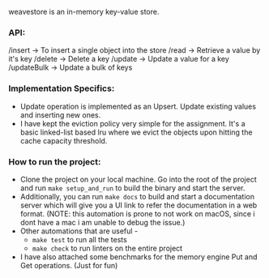 weavestore is an in-memory key-value store.

### API:
/insert -> To insert a single object into the store
/read -> Retrieve a value by it's key
/delete -> Delete a key
/update -> Update a value for a key
/updateBulk -> Update a bulk of keys

### Implementation Specifics:
* Update operation is implemented as an Upsert. Update existing values and inserting new ones.
* I have kept the eviction policy very simple for the assignment. It's a basic linked-list based lru where we evict the objects upon hitting the cache capacity threshold.

### How to run the project:
* Clone the project on your local machine. Go into the root of the project and run `make setup_and_run` to build the binary and start the server.
* Additionally, you can run `make docs` to build and start a documentation server which will give you a UI link to refer the documentation in a web format. (NOTE: this automation is prone to not work on macOS, since i dont have a mac i am unable to debug the issue.)
* Other automations that are useful -
    - `make test` to run all the tests
    - `make check` to run linters on the entire project
* I have also attached some benchmarks for the memory engine Put and Get operations. (Just for fun)
